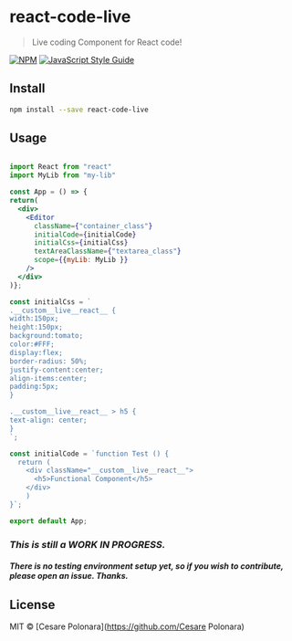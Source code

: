 # react-code-live

> Live coding Component for React code!

[![NPM](https://img.shields.io/npm/v/react-code-live.svg)](https://www.npmjs.com/package/react-code-live) [![JavaScript Style Guide](https://img.shields.io/badge/code_style-standard-brightgreen.svg)](https://standardjs.com)

## Install

```bash
npm install --save react-code-live
```

## Usage

```jsx

import React from "react"
import MyLib from "my-lib"

const App = () => {
return(
  <div>
    <Editor
      className={"container_class"}
      initialCode={initialCode}
      initialCss={initialCss}
      textAreaClassName={"textarea_class"}
      scope={{myLib: MyLib }}
    />
  </div>
)};

const initialCss = `
.__custom__live__react__ {
width:150px;
height:150px;
background:tomato;
color:#FFF;
display:flex;
border-radius: 50%;
justify-content:center;
align-items:center;
padding:5px;
}

.__custom__live__react__ > h5 {
text-align: center;
}
`;

const initialCode = `function Test () {
  return (
    <div className="__custom__live__react__">
      <h5>Functional Component</h5>
    </div>
    )
}`;

export default App;
```

### *This is still a *WORK IN PROGRESS*.* 

##### There is no testing environment setup yet, so if you wish to contribute, please open an issue. Thanks.

## License

MIT © [Cesare Polonara](https://github.com/Cesare Polonara)
